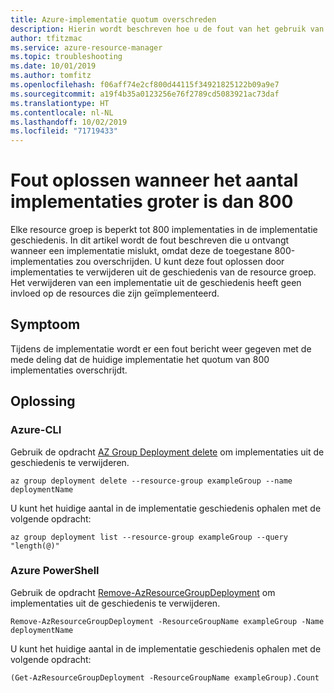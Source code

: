 ```yaml
---
title: Azure-implementatie quotum overschreden
description: Hierin wordt beschreven hoe u de fout van het gebruik van meer dan 800 implementaties in de geschiedenis van de resource groep kunt oplossen.
author: tfitzmac
ms.service: azure-resource-manager
ms.topic: troubleshooting
ms.date: 10/01/2019
ms.author: tomfitz
ms.openlocfilehash: f06aff74e2cf800d44115f34921825122b09a9e7
ms.sourcegitcommit: a19f4b35a0123256e76f2789cd5083921ac73daf
ms.translationtype: HT
ms.contentlocale: nl-NL
ms.lasthandoff: 10/02/2019
ms.locfileid: "71719433"
---
```

# <a name="resolve-error-when-deployment-count-exceeds-800"></a>Fout oplossen wanneer het aantal implementaties groter is dan 800

Elke resource groep is beperkt tot 800 implementaties in de implementatie geschiedenis. In dit artikel wordt de fout beschreven die u ontvangt wanneer een implementatie mislukt, omdat deze de toegestane 800-implementaties zou overschrijden. U kunt deze fout oplossen door implementaties te verwijderen uit de geschiedenis van de resource groep. Het verwijderen van een implementatie uit de geschiedenis heeft geen invloed op de resources die zijn geïmplementeerd.

## <a name="symptom"></a>Symptoom

Tijdens de implementatie wordt er een fout bericht weer gegeven met de mede deling dat de huidige implementatie het quotum van 800 implementaties overschrijdt.

## <a name="solution"></a>Oplossing

### <a name="azure-cli"></a>Azure-CLI

Gebruik de opdracht [AZ Group Deployment delete](/cli/azure/group/deployment#az-group-deployment-delete) om implementaties uit de geschiedenis te verwijderen.

```azurecli-interactive
az group deployment delete --resource-group exampleGroup --name deploymentName
```

U kunt het huidige aantal in de implementatie geschiedenis ophalen met de volgende opdracht:

```azurecli-interactive
az group deployment list --resource-group exampleGroup --query "length(@)"
```

### <a name="azure-powershell"></a>Azure PowerShell

Gebruik de opdracht [Remove-AzResourceGroupDeployment](/powershell/module/az.resources/remove-azresourcegroupdeployment) om implementaties uit de geschiedenis te verwijderen.

```azurepowershell-interactive
Remove-AzResourceGroupDeployment -ResourceGroupName exampleGroup -Name deploymentName
```

U kunt het huidige aantal in de implementatie geschiedenis ophalen met de volgende opdracht:

```azurepowershell-interactive
(Get-AzResourceGroupDeployment -ResourceGroupName exampleGroup).Count
```

